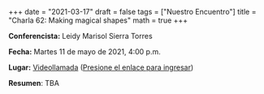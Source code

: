 +++
date      = "2021-03-17"
draft     = false
tags      = ["Nuestro Encuentro"]
title     = "Charla 62: Making magical shapes"
math      = true
+++

**Conferencista:** Leidy Marisol Sierra Torres

**Fecha:** Martes 11 de mayo de 2021, 4:00 p.m.

**Lugar:** [Videollamada](https://meet.google.com/izy-pzig-pbf)  ([Presione el enlace para ingresar](https://meet.google.com/izy-pzig-pbf))

**Resumen**: TBA
